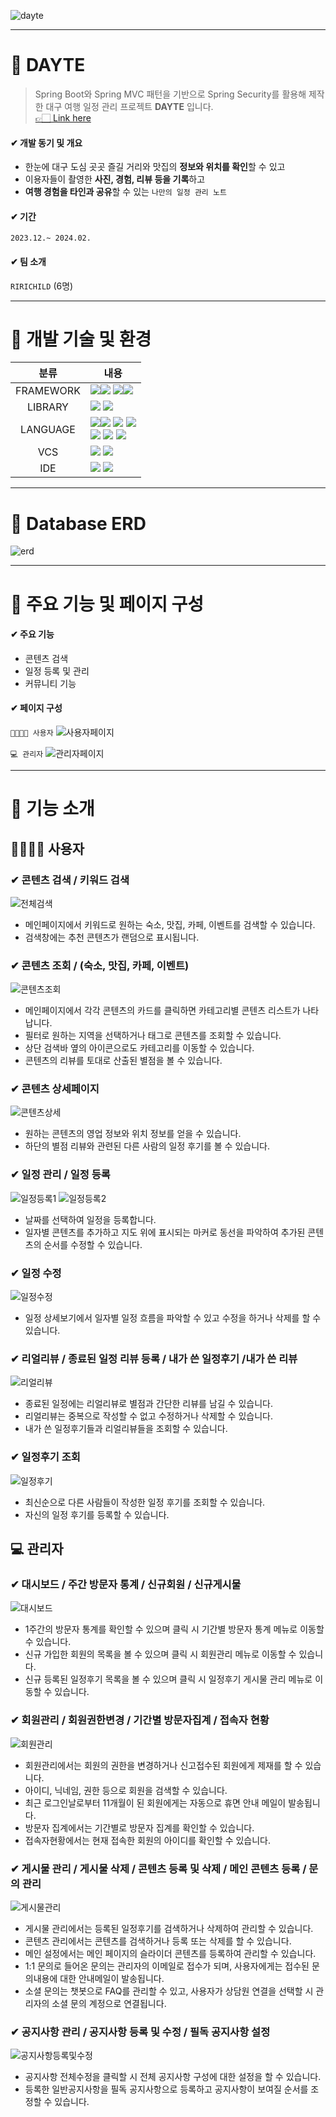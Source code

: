 ![dayte](https://github.com/Junghwan-github/DAYTE/assets/148609097/dd841e3e-91e5-4238-98b0-70c293e7aaf0)

___
# 💚 DAYTE
> Spring Boot와 Spring MVC 패턴을 기반으로 Spring Security를 활용해 제작한 
> 대구 여행 일정 관리 프로젝트 **DAYTE** 입니다.<br>
> [👉🏻 Link here](http://docs.yi.or.kr:8089)
#### ✔ 개발 동기 및 개요
* 한눈에 대구 도심 곳곳 즐길 거리와 맛집의 **정보와 위치를 확인**할 수 있고
* 이용자들이 촬영한 **사진, 경험, 리뷰 등을 기록**하고
* **여행 경험을 타인과 공유**할 수 있는 `나만의 일정 관리 노트`
#### ✔ 기간
`2023.12.~ 2024.02.`
#### ✔ 팀 소개
`RIRICHILD` (6명)
___
# 💚 개발 기술 및 환경
| 분류 | 내용|
|:--:|--|
|FRAMEWORK|<img src="https://img.shields.io/badge/springboot-6DB33F?style=for-the-badge&logo=springboot&logoColor=white"><img src="https://img.shields.io/badge/3.2.1-515151?style=for-the-badge">&nbsp;<img src="https://img.shields.io/badge/springsecurity-6DB33F?style=for-the-badge&logo=springsecurity&logoColor=white"><img src="https://img.shields.io/badge/3.2.3-515151?style=for-the-badge">|
|LIBRARY|<img src="https://img.shields.io/badge/Gradle-02303A?style=for-the-badge&logo=Gradle&logoColor=white">&nbsp;<img src="https://img.shields.io/badge/bootstrap-%238511FA.svg?style=for-the-badge&logo=bootstrap&logoColor=white">|
|LANGUAGE|<img src="https://img.shields.io/badge/java-%23ED8B00?style=for-the-badge&logo=openjdk&logoColor=white"><img src="https://img.shields.io/badge/17-515151?style=for-the-badge">&nbsp;<img src="https://img.shields.io/badge/jsp-%23ED8B00?style=for-the-badge">&nbsp;<img src="https://img.shields.io/badge/mysql-%234479A1?style=for-the-badge&logo=mysql&logoColor=white"><br><img src="https://img.shields.io/badge/javascript-%23F7DF1E?style=for-the-badge&logo=javascript&logoColor=111">&nbsp;<img src="https://img.shields.io/badge/html5-%23E34F26.svg?style=for-the-badge&logo=html5&logoColor=white">&nbsp;<img src="https://img.shields.io/badge/css3-%231572B6.svg?style=for-the-badge&logo=css3&logoColor=white">
|VCS|<img src="https://img.shields.io/badge/github-%23121011.svg?style=for-the-badge&logo=github&logoColor=white">&nbsp;<img src="https://img.shields.io/badge/sourcetree-%230052CC?style=for-the-badge">
|IDE|<img src="https://img.shields.io/badge/IntelliJIDEA-000000.svg?style=for-the-badge&logo=intellij-idea&logoColor=white">&nbsp;<img src="https://img.shields.io/badge/Visual%20Studio%20Code-0078d7.svg?style=for-the-badge&logo=visual-studio-code&logoColor=white">
___
# 💚 Database ERD
![erd](https://github.com/Junghwan-github/DAYTE/assets/148609097/a0f51dfb-4d7a-40f5-9c08-20b93cce71ba)
___
# 💚 주요 기능 및 페이지 구성
#### ✔ 주요 기능
* 콘텐츠 검색
* 일정 등록 및 관리
* 커뮤니티 기능

#### ✔ 페이지 구성
`👨‍👩‍👧‍👦 사용자`
![사용자페이지](https://github.com/Junghwan-github/DAYTE/assets/148609097/9fc4d189-bbdd-4de0-9d35-7e470eaa8846)

`💻 관리자`
![관리자페이지](https://github.com/Junghwan-github/DAYTE/assets/148609097/0379fcc1-5f35-468c-bbad-0f1acb95f9fd)
___
# 💚 기능 소개
## 👨‍👩‍👧‍👦 사용자
### ✔ **콘텐츠 검색** / 키워드 검색
![전체검색](https://github.com/Junghwan-github/DAYTE/assets/148609097/4c3487d2-09d0-4c8f-906e-274d38b09e13)
* 메인페이지에서 키워드로 원하는 숙소, 맛집, 카페, 이벤트를 검색할 수 있습니다.
* 검색창에는 추천 콘텐츠가 랜덤으로 표시됩니다.
  
### ✔ **콘텐츠 조회** / (숙소, 맛집, 카페, 이벤트)
![콘텐츠조회](https://github.com/Junghwan-github/DAYTE/assets/148609097/fb28311b-2084-4745-9c42-59fe64c1401b)
* 메인페이지에서 각각 콘텐츠의 카드를 클릭하면 카테고리별 콘텐츠 리스트가 나타납니다.
* 필터로 원하는 지역을 선택하거나 태그로 콘텐츠를 조회할 수 있습니다.
* 상단 검색바 옆의 아이콘으로도 카테고리를 이동할 수 있습니다.
* 콘텐츠의 리뷰를 토대로 산출된 별점을 볼 수 있습니다.
  
### ✔ 콘텐츠 상세페이지
![콘텐츠상세](https://github.com/Junghwan-github/DAYTE/assets/148609097/47df4bd9-5c2f-4d7e-8057-cf7eac9fa999)
* 원하는 콘텐츠의 영업 정보와 위치 정보를 얻을 수 있습니다.
* 하단의 별점 리뷰와 관련된 다른 사람의 일정 후기를 볼 수 있습니다.
### ✔ 일정 관리 / 일정 등록
![일정등록1](https://github.com/Junghwan-github/DAYTE/assets/148609097/5cc95c2d-0376-4148-9e84-c76e3d27f25b)
![일정등록2](https://github.com/Junghwan-github/DAYTE/assets/148609097/d0c25653-f21c-4cfc-82e4-5f4f1fd6aef2)
* 날짜를 선택하여 일정을 등록합니다.
* 일자별 콘텐츠를 추가하고 지도 위에 표시되는 마커로 동선을 파악하여 추가된 콘텐츠의 순서를 수정할 수 있습니다.
  
### ✔ 일정 수정
![일정수정](https://github.com/Junghwan-github/DAYTE/assets/148609097/d935a2d0-29c0-4d21-b63d-a6bed0084984)
* 일정 상세보기에서 일자별 일정 흐름을 파악할 수 있고 수정을 하거나 삭제를 할 수 있습니다.
  
### ✔ 리얼리뷰 / 종료된 일정 리뷰 등록 / 내가 쓴 일정후기 /내가 쓴 리뷰
![리얼리뷰](https://github.com/Junghwan-github/DAYTE/assets/148609097/14eafb4c-f106-4a3c-af82-d7bb915f8ae7)
* 종료된 일정에는 리얼리뷰로 별점과 간단한 리뷰를 남길 수 있습니다.
* 리얼리뷰는 중복으로 작성할 수 없고 수정하거나 삭제할 수 있습니다.
* 내가 쓴 일정후기들과 리얼리뷰들을 조회할 수 있습니다.
  
### ✔ 일정후기 조회
![일정후기](https://github.com/Junghwan-github/DAYTE/assets/148609097/727b32db-dade-410f-83f6-4fb7ad835675)
* 최신순으로 다른 사람들이 작성한 일정 후기를 조회할 수 있습니다.
* 자신의 일정 후기를 등록할 수 있습니다.


## 💻 관리자
### ✔ 대시보드 / 주간 방문자 통계 / 신규회원 / 신규게시물
![대시보드](https://github.com/Junghwan-github/DAYTE/assets/148609097/5b188611-a2cb-4379-aa22-1aae66d88244)
* 1주간의 방문자 통계를 확인할 수 있으며 클릭 시 기간별 방문자 통계 메뉴로 이동할 수 있습니다.
* 신규 가입한 회원의 목록을 볼 수 있으며 클릭 시 회원관리 메뉴로 이동할 수 있습니다.
* 신규 등록된 일정후기 목록을 볼 수 있으며 클릭 시 일정후기 게시물 관리 메뉴로 이동할 수 있습니다.
### ✔ 회원관리 / 회원권한변경 / 기간별 방문자집계 / 접속자 현황
![회원관리](https://github.com/Junghwan-github/DAYTE/assets/148609097/21d031a4-3635-40a5-b152-00b158cd5dd3)
* 회원관리에서는 회원의 권한을 변경하거나 신고접수된 회원에게 제재를 할 수 있습니다.
* 아이디, 닉네임, 권한 등으로 회원을 검색할 수 있습니다.
* 최근 로그인날로부터 11개월이 된 회원에게는 자동으로 휴면 안내 메일이 발송됩니다.
* 방문자 집계에서는 기간별로 방문자 집계를 확인할 수 있습니다.
* 접속자현황에서는 현재 접속한 회원의 아이디를 확인할 수 있습니다.
### ✔ 게시물 관리 / 게시물 삭제 / 콘텐츠 등록 및 삭제 / 메인 콘텐츠 등록 / 문의 관리
![게시물관리](https://github.com/Junghwan-github/DAYTE/assets/148609097/f66af082-5e0a-4496-b0cc-6e3e30ef27c6)
* 게시물 관리에서는 등록된 일정후기를 검색하거나 삭제하여 관리할 수 있습니다.
* 콘텐츠 관리에서는 콘텐츠를 검색하거나 등록 또는 삭제를 할 수 있습니다.
* 메인 설정에서는 메인 페이지의 슬라이더 콘텐츠를 등록하여 관리할 수 있습니다.
* 1:1 문의로 들어온 문의는 관리자의 이메일로 접수가 되며, 사용자에게는 접수된 문의내용에 대한 안내메일이 발송됩니다.
* 소셜 문의는 챗봇으로 FAQ를 관리할 수 있고, 사용자가 상담원 연결을 선택할 시 관리자의 소셜 문의 계정으로 연결됩니다.
### ✔ 공지사항 관리 / 공지사항 등록 및 수정 / 필독 공지사항 설정
![공지사항등록및수정](https://github.com/Junghwan-github/DAYTE/assets/148609097/8564f6f3-ba77-45f3-a927-cf7f8cef7c5d)
* 공지사항 전체수정을 클릭할 시 전체 공지사항 구성에 대한 설정을 할 수 있습니다.
* 등록한 일반공지사항을 필독 공지사항으로 등록하고 공지사항이 보여질 순서를 조정할 수 있습니다.





